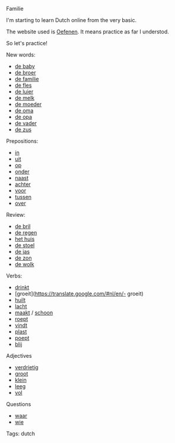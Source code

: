 Familie

I'm starting to learn Dutch online from the very basic.

The website used is [Oefenen](https://oefenen.nl/). It means practice as far I understod.

So let's practice!

New words:

 - [de baby](https://translate.google.com/#nl/en/de+baby)
 - [de broer](https://translate.google.com/#nl/en/de+broer)
 - [de familie](https://translate.google.com/#nl/en/de+familie)
 - [de fles](https://translate.google.com/#nl/en/de+fles)
 - [de luier](https://translate.google.com/#nl/en/de+luier)
 - [de melk](https://translate.google.com/#nl/en/de+melk)
 - [de moeder](https://translate.google.com/#nl/en/de+moeder)
 - [de oma](https://translate.google.com/#nl/en/de+oma)
 - [de opa](https://translate.google.com/#nl/en/de+opa)
 - [de vader](https://translate.google.com/#nl/en/de+vader)
 - [de zus](https://translate.google.com/#nl/en/de+zus)

Prepositions:

 - [in](https://translate.google.com/#nl/en/in)
 - [uit](https://translate.google.com/#nl/en/uit)
 - [op](https://translate.google.com/#nl/en/op)
 - [onder](https://translate.google.com/#nl/en/onder)
 - [naast](https://translate.google.com/#nl/en/naast)
 - [achter](https://translate.google.com/#nl/en/achter)
 - [voor](https://translate.google.com/#nl/en/voor)
 - [tussen](https://translate.google.com/#nl/en/tussen)
 - [over](https://translate.google.com/#nl/en/over)

Review:

 - [de bril](https://translate.google.com/#nl/en/de+bril)
 - [de regen](https://translate.google.com/#nl/en/de+regen)
 - [het huis](https://translate.google.com/#nl/en/het+huis)
 - [de stoel](https://translate.google.com/#nl/en/de+stoel)
 - [de jas](https://translate.google.com/#nl/en/de+jas)
 - [de zon](https://translate.google.com/#nl/en/de+zon)
 - [de wolk](https://translate.google.com/#nl/en/de+wolk)

Verbs:

 - [drinkt](https://translate.google.com/#nl/en/drinkt)
 - [groeit](https://translate.google.com/#nl/en/- groeit)
 - [huilt](https://translate.google.com/#nl/en/huilt)
 - [lacht](https://translate.google.com/#nl/en/lacht)
 - [maakt](https://translate.google.com/#nl/en/maakt) / [schoon](https://translate.google.com/#nl/en/schoon)
 - [roept](https://translate.google.com/#nl/en/roept)
 - [vindt](https://translate.google.com/#nl/en/vindt)
 - [plast](https://translate.google.com/#nl/en/plast)
 - [poept](https://translate.google.com/#nl/en/poept)
 - [blij](https://translate.google.com/#nl/en/blij)

Adjectives

 - [verdrietig](https://translate.google.com/#nl/en/verdrietig)
 - [groot](https://translate.google.com/#nl/en/groot)
 - [klein](https://translate.google.com/#nl/en/klein)
 - [leeg](https://translate.google.com/#nl/en/leeg)
 - [vol](https://translate.google.com/#nl/en/vol)

Questions

 - [waar](https://translate.google.com/#nl/en/waar)
 - [wie](https://translate.google.com/#nl/en/wie)

Tags: dutch
